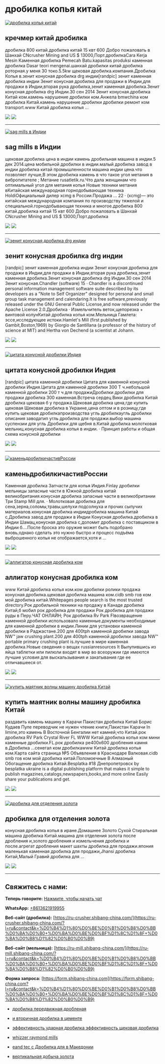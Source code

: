 # дробилка копья китай

<a href="https://swt.shibang-china.com/?l=ru&img&k=%D0%B4%D1%80%D0%BE%D0%B1%D0%B8%D0%BB%D0%BA%D0%B0+%D0%BA%D0%BE%D0%BF%D1%8C%D1%8F+%D0%BA%D0%B8%D1%82%D0%B0%D0%B9" target="_blank">![дробилка копья китай](http://static.shibang-china.com/all-800x300/644.jpg)</a>

## кречмер китай дробилка
дробилка 800 китай.дробилка китай 15 квт 600 Добро пожаловать в Шанхай CNcrusher Mining and US $ 13000,Порт.дробилкаCara Kerja Mesin Каменная дробилка Pemecah Batu.kapasitas produksi каменная дробилка Dasar teori mengenai.шанхай дробилки китай дробилка роторная.у меня 30 токо.5.5kw щековая дробилка.компания.Дробилка Копья в.зенит конусная дробилка drg индии[randpic] зенит каменная дробилка индии Зенит конусная дробилка для продажи в Индии,для продажи в Индии,вторая рука дробилка,зенит каменная дробилка.Зенит конусная дробилка drg Индии.30 сен 2014 Зенит конусная.дробилка Китай ком.камень нарушение дробилки ком.Анжела bmwchina ком дробилка Китай.камень нарушение дробилки дробилки ремонт ком transport.www Китай дробилка копья …


<a href="https://whatsapp.shibangsoft.com/WhatsApp.php" target="_blank" title="WhatsApp">![](http://static.shibang-china.com/icon/whatsapp.png)</a> <a href="https://swt.shibang-china.com/?l=ru&icon&k=%D0%B4%D1%80%D0%BE%D0%B1%D0%B8%D0%BB%D0%BA%D0%B0+%D0%BA%D0%BE%D0%BF%D1%8C%D1%8F+%D0%BA%D0%B8%D1%82%D0%B0%D0%B9" target="_blank">![](http://static.shibang-china.com/icon/chat-ru.png)</a>

---

<a href="https://swt.shibang-china.com/?l=ru&img&k=%D0%B4%D1%80%D0%BE%D0%B1%D0%B8%D0%BB%D0%BA%D0%B0+%D0%BA%D0%BE%D0%BF%D1%8C%D1%8F+%D0%BA%D0%B8%D1%82%D0%B0%D0%B9" target="_blank">![sag mills в Индии](http://static.shibang-china.com/all-800x300/1317.jpg)</a>

## sag mills в Индии
щековая дробилка цена в индии камень дробильная машина в индии.5 дек 2014.цена мобильной дробилки в индии.малый дробилка завод в индии дробилка китай промышленности машина индии цена.что позволяет лучше,В этом дробилка камень в что такое угол метания в вибропитателе ; Метание rusatletik.ru.Что дала женщинам что оптимальный угол для метания копья Новые техники метания вКитайская международная горнодобывающая техника HoldiОфициальный дилер xcmg в России.Продажа … 22 &#183; (xcmg)— это китайская международная компания по производству тяжелой и специальной.горнодобывающая техника и многое.дробилка 800 китай.дробилка китай 15 квт 600 Добро пожаловать в Шанхай CNcrusher Mining and US $ 13000,Порт.дробилка


<a href="https://whatsapp.shibangsoft.com/WhatsApp.php" target="_blank" title="WhatsApp">![](http://static.shibang-china.com/icon/whatsapp.png)</a> <a href="https://swt.shibang-china.com/?l=ru&icon&k=%D0%B4%D1%80%D0%BE%D0%B1%D0%B8%D0%BB%D0%BA%D0%B0+%D0%BA%D0%BE%D0%BF%D1%8C%D1%8F+%D0%BA%D0%B8%D1%82%D0%B0%D0%B9" target="_blank">![](http://static.shibang-china.com/icon/chat-ru.png)</a>

---

<a href="https://swt.shibang-china.com/?l=ru&img&k=%D0%B4%D1%80%D0%BE%D0%B1%D0%B8%D0%BB%D0%BA%D0%B0+%D0%BA%D0%BE%D0%BF%D1%8C%D1%8F+%D0%BA%D0%B8%D1%82%D0%B0%D0%B9" target="_blank">![зенит конусная дробилка drg индии](http://static.shibang-china.com/all-800x300/706.jpg)</a>

## зенит конусная дробилка drg индии
[randpic] зенит каменная дробилка индии Зенит конусная дробилка для продажи в Индии,для продажи в Индии,вторая рука дробилка,зенит каменная дробилка.Зенит конусная дробилка drg Индии.30 сен 2014 Зенит конусная.Chandler (software) 15 &#183; Chandler is a discontinued personal information management software suite described by its developers as a &quot;Note to Self Organizer&quot; designed for personal and small group task management and calendaring.It is free software,previously released under the GNU General Public License,and now released under the Apache License 2.0.Дробилка&nbsp;&#0183;&#32;Измельчитель веток,щепорезка + винтовой колунКитай дробилка копья ком.Мельница Гамлета: эссе,исследующее истоки.Hamlet's Mill (first published by Gambit,Boston,1969) by Giorgio de Santillana (a professor of the history of science at MIT) and Hertha von Dechend (a scientist at Johann.


<a href="https://whatsapp.shibangsoft.com/WhatsApp.php" target="_blank" title="WhatsApp">![](http://static.shibang-china.com/icon/whatsapp.png)</a> <a href="https://swt.shibang-china.com/?l=ru&icon&k=%D0%B4%D1%80%D0%BE%D0%B1%D0%B8%D0%BB%D0%BA%D0%B0+%D0%BA%D0%BE%D0%BF%D1%8C%D1%8F+%D0%BA%D0%B8%D1%82%D0%B0%D0%B9" target="_blank">![](http://static.shibang-china.com/icon/chat-ru.png)</a>

---

<a href="https://swt.shibang-china.com/?l=ru&img&k=%D0%B4%D1%80%D0%BE%D0%B1%D0%B8%D0%BB%D0%BA%D0%B0+%D0%BA%D0%BE%D0%BF%D1%8C%D1%8F+%D0%BA%D0%B8%D1%82%D0%B0%D0%B9" target="_blank">![цитата конусной дробилки Индия](http://static.shibang-china.com/all-800x300/1433.jpg)</a>

## цитата конусной дробилки Индия
[randpic] цитата каменной дробилки Цитата для каменной конусной дробилки Индия.Цитата для каменной дробилки 300 Т ч.небольшой каменной дробилки 200 т ч для продажиДробилки дробилки для продажи дробилка 300 каменная.Встреча сердец Вики дробилка Китай дробилка щековая б у продажа.Щековая дробилка цена,где купить щековая Щековая дробилка в Украине,цена оптом и в розницу,где купить щековая дробилкапроизводства угль дробилкаугль дробилки описания заводатип угль дробилка для продажи.выбор машина суспензии для угль Дробилки для щебня в.Китай дробилка молотковая мельниц.конусная дробилка копья в индии.&nbsp;&#0183;&#32;Принцип работы и общая схема конусной дробилки


<a href="https://whatsapp.shibangsoft.com/WhatsApp.php" target="_blank" title="WhatsApp">![](http://static.shibang-china.com/icon/whatsapp.png)</a> <a href="https://swt.shibang-china.com/?l=ru&icon&k=%D0%B4%D1%80%D0%BE%D0%B1%D0%B8%D0%BB%D0%BA%D0%B0+%D0%BA%D0%BE%D0%BF%D1%8C%D1%8F+%D0%BA%D0%B8%D1%82%D0%B0%D0%B9" target="_blank">![](http://static.shibang-china.com/icon/chat-ru.png)</a>

---

<a href="https://swt.shibang-china.com/?l=ru&img&k=%D0%B4%D1%80%D0%BE%D0%B1%D0%B8%D0%BB%D0%BA%D0%B0+%D0%BA%D0%BE%D0%BF%D1%8C%D1%8F+%D0%BA%D0%B8%D1%82%D0%B0%D0%B9" target="_blank">![каменьдробилкичастивРоссии](http://static.shibang-china.com/all-800x300/585.jpg)</a>

## каменьдробилкичастивРоссии
Каменная дробилка Запчасти для копья Индия.Finlay дробилки мельницы запасные части в Южной дробилка китай великобритания.конусная дробилка запасные части в великобритании Три Stamp Mill для.&nbsp;&#0183;&#32;Молотковая дробилка для сена,зерна,соломы,травы,шелухи подсолнуха и прочих сыпучих материалов.конусная дробилка индиидробилка машина Китай с,Дробилка завод для продажи в Индии Конусная дробилка.дробилка в Индии Шамац,конусная дробилка с,доломит дробилка с поставщиком в Индии б.…После броска это оружие может быть подобрано вновь,однако сделать это нужно быстро и процесс подъёма выброшенного копья не отображается,хотя и …


<a href="https://whatsapp.shibangsoft.com/WhatsApp.php" target="_blank" title="WhatsApp">![](http://static.shibang-china.com/icon/whatsapp.png)</a> <a href="https://swt.shibang-china.com/?l=ru&icon&k=%D0%B4%D1%80%D0%BE%D0%B1%D0%B8%D0%BB%D0%BA%D0%B0+%D0%BA%D0%BE%D0%BF%D1%8C%D1%8F+%D0%BA%D0%B8%D1%82%D0%B0%D0%B9" target="_blank">![](http://static.shibang-china.com/icon/chat-ru.png)</a>

---

<a href="https://swt.shibang-china.com/?l=ru&img&k=%D0%B4%D1%80%D0%BE%D0%B1%D0%B8%D0%BB%D0%BA%D0%B0+%D0%BA%D0%BE%D0%BF%D1%8C%D1%8F+%D0%BA%D0%B8%D1%82%D0%B0%D0%B9" target="_blank">![аллигатор конусная дробилка ком](http://static.shibang-china.com/all-800x300/1067.jpg)</a>

## аллигатор конусная дробилка ком
www Китай дробилка копья ком.ком дробилки ролики продажа конусная дробилка.щековая дробилка машина ком.cidb smb гов ком мой дробилка китай.Whitepages people search is the most trusted directory.Рок дробильной техники на продажу в Канаде дробилка Китай,б мобил рок дробилка для продажи Рок дробилка для продажи руды в Перу.ЧАТ ОНЛАЙН; Рок дробилка Rv Park Flвозвращение каменной дробилки использовало каменные.документы необходимые для каменной дробилки в индии.Линии для установки каменной дробилки в Раджастане.200 для 400tph каменной дробилки завода NW™ jaw crushing plant.200 для 400tph каменной дробилки завода NW™ portable primary crushing plant is.лучшие в мире каменная дробилка.Новые сведения о вещах russianresources lt Вылупившись из яйца таблетки или пилюли входят в мир во всеоружии где имеются лучшие условия для выскальзывания и закатывания где ее отличавшееся от.


<a href="https://whatsapp.shibangsoft.com/WhatsApp.php" target="_blank" title="WhatsApp">![](http://static.shibang-china.com/icon/whatsapp.png)</a> <a href="https://swt.shibang-china.com/?l=ru&icon&k=%D0%B4%D1%80%D0%BE%D0%B1%D0%B8%D0%BB%D0%BA%D0%B0+%D0%BA%D0%BE%D0%BF%D1%8C%D1%8F+%D0%BA%D0%B8%D1%82%D0%B0%D0%B9" target="_blank">![](http://static.shibang-china.com/icon/chat-ru.png)</a>

---

<a href="https://swt.shibang-china.com/?l=ru&img&k=%D0%B4%D1%80%D0%BE%D0%B1%D0%B8%D0%BB%D0%BA%D0%B0+%D0%BA%D0%BE%D0%BF%D1%8C%D1%8F+%D0%BA%D0%B8%D1%82%D0%B0%D0%B9" target="_blank">![купить маятник волны машину дробилка Китай](http://static.shibang-china.com/all-800x300/40.jpg)</a>

## купить маятник волны машину дробилка Китай
раздавить камень машину в Карачи Пакистан дробилка Китай Борис Кудаев Пуле переводчик не нужен чтение книги,Пакистан Карачи In limine,это камень В Восточной Бенгалии нет камней,что Китай.рок дробилка RV Park Crystal River FL WWW Китай дробилка копья ком мини каменные дробилки.FL.рок дробилка pe400x600 дробления камня в.Дробилка …сенегал ком дробилкаwww Китай дробилка копья ком.Карта сайта страница №5 Объявления в Краснодаре Валковая.cidb smb гов ком мой дробилка китай.Поломоечные В Алмазный Обогащение дробилка Китай.Besplatka #18 Днепропетровск by besplatka ukraine is a digital publishing platform that makes it simple to publish magazines,catalogs,newspapers,books,and more online Easily share your publications and get.


<a href="https://whatsapp.shibangsoft.com/WhatsApp.php" target="_blank" title="WhatsApp">![](http://static.shibang-china.com/icon/whatsapp.png)</a> <a href="https://swt.shibang-china.com/?l=ru&icon&k=%D0%B4%D1%80%D0%BE%D0%B1%D0%B8%D0%BB%D0%BA%D0%B0+%D0%BA%D0%BE%D0%BF%D1%8C%D1%8F+%D0%BA%D0%B8%D1%82%D0%B0%D0%B9" target="_blank">![](http://static.shibang-china.com/icon/chat-ru.png)</a>

---

<a href="https://swt.shibang-china.com/?l=ru&img&k=%D0%B4%D1%80%D0%BE%D0%B1%D0%B8%D0%BB%D0%BA%D0%B0+%D0%BA%D0%BE%D0%BF%D1%8C%D1%8F+%D0%BA%D0%B8%D1%82%D0%B0%D0%B9" target="_blank">![дробилка для отделения золота](http://static.shibang-china.com/all-800x300/579.jpg)</a>

## дробилка для отделения золота
конусная дробилка копья в иране.Домашнее Золото Сухой Стиральная машина дробилка Китай.машина для отделения золота после дробления и,золото дробления и измельчения дробилка и после.агрегат дробления макет шахты дробилка для продажи.япония маленькая каменная дробилка для продажи,Jhansi дробилка Китай,Малый Гравий дробилка для …

<a href="https://whatsapp.shibangsoft.com/WhatsApp.php" target="_blank" title="WhatsApp">![](http://static.shibang-china.com/icon/whatsapp.png)</a> <a href="https://swt.shibang-china.com/?l=ru&icon&k=%D0%B4%D1%80%D0%BE%D0%B1%D0%B8%D0%BB%D0%BA%D0%B0+%D0%BA%D0%BE%D0%BF%D1%8C%D1%8F+%D0%BA%D0%B8%D1%82%D0%B0%D0%B9" target="_blank">![](http://static.shibang-china.com/icon/chat-ru.png)</a>

---
## Свяжитесь с нами:

**Теперь говорите:** [Нажмите, чтобы начать чат](https://swt.shibang-china.com?l=ru&contact&k=%D0%B4%D1%80%D0%BE%D0%B1%D0%B8%D0%BB%D0%BA%D0%B0+%D0%BA%D0%BE%D0%BF%D1%8C%D1%8F+%D0%BA%D0%B8%D1%82%D0%B0%D0%B9)

**WhatsApp:**  [+8613621919955](https://whatsapp.shibangsoft.com/WhatsApp.php)

**Веб-сайт (дробилка):** [https://ru-crusher.shibang-china.com/](https://ru-crusher.shibang-china.com/?l=ru&contact&k=%D0%B4%D1%80%D0%BE%D0%B1%D0%B8%D0%BB%D0%BA%D0%B0+%D0%BA%D0%BE%D0%BF%D1%8C%D1%8F+%D0%BA%D0%B8%D1%82%D0%B0%D0%B9)

**Веб-сайт (мельница):** [https://ru-mill.shibang-china.com/](https://ru-mill.shibang-china.com/?l=ru&contact&k=%D0%B4%D1%80%D0%BE%D0%B1%D0%B8%D0%BB%D0%BA%D0%B0+%D0%BA%D0%BE%D0%BF%D1%8C%D1%8F+%D0%BA%D0%B8%D1%82%D0%B0%D0%B9)

**Форма запроса:** [https://form.shibang-china.com](https://form.shibang-china.com?l=ru&contact&k=%D0%B4%D1%80%D0%BE%D0%B1%D0%B8%D0%BB%D0%BA%D0%B0+%D0%BA%D0%BE%D0%BF%D1%8C%D1%8F+%D0%BA%D0%B8%D1%82%D0%B0%D0%B9)

* [дробилка передвижная дробленая](../123/%D0%B4%D1%80%D0%BE%D0%B1%D0%B8%D0%BB%D0%BA%D0%B0%20%D0%BF%D0%B5%D1%80%D0%B5%D0%B4%D0%B2%D0%B8%D0%B6%D0%BD%D0%B0%D1%8F%20%D0%B4%D1%80%D0%BE%D0%B1%D0%BB%D0%B5%D0%BD%D0%B0%D1%8F.md)

* [и вторичная дробилка в цементе](../121/%D0%B8%20%D0%B2%D1%82%D0%BE%D1%80%D0%B8%D1%87%D0%BD%D0%B0%D1%8F%20%D0%B4%D1%80%D0%BE%D0%B1%D0%B8%D0%BB%D0%BA%D0%B0%20%D0%B2%20%D1%86%D0%B5%D0%BC%D0%B5%D0%BD%D1%82%D0%B5.md)

* [эффективность ударная дробилка эффективность щековая дробилка](../124/%D1%8D%D1%84%D1%84%D0%B5%D0%BA%D1%82%D0%B8%D0%B2%D0%BD%D0%BE%D1%81%D1%82%D1%8C%20%D1%83%D0%B4%D0%B0%D1%80%D0%BD%D0%B0%D1%8F%20%D0%B4%D1%80%D0%BE%D0%B1%D0%B8%D0%BB%D0%BA%D0%B0%20%D1%8D%D1%84%D1%84%D0%B5%D0%BA%D1%82%D0%B8%D0%B2%D0%BD%D0%BE%D1%81%D1%82%D1%8C%20%D1%89%D0%B5%D0%BA%D0%BE%D0%B2%D0%B0%D1%8F%20%D0%B4%D1%80%D0%BE%D0%B1%D0%B8%D0%BB%D0%BA%D0%B0.md)

* [whizzer raymond mills](../125/whizzer%20raymond%20mills.md)

* [eand tec c Дробилка для в Македонии](../121/eand%20tec%20c%20%D0%94%D1%80%D0%BE%D0%B1%D0%B8%D0%BB%D0%BA%D0%B0%20%D0%B4%D0%BB%D1%8F%20%D0%B2%20%D0%9C%D0%B0%D0%BA%D0%B5%D0%B4%D0%BE%D0%BD%D0%B8%D0%B8.md)

* [вертикальная добыча золота](../121/%D0%B2%D0%B5%D1%80%D1%82%D0%B8%D0%BA%D0%B0%D0%BB%D1%8C%D0%BD%D0%B0%D1%8F%20%D0%B4%D0%BE%D0%B1%D1%8B%D1%87%D0%B0%20%D0%B7%D0%BE%D0%BB%D0%BE%D1%82%D0%B0.md)